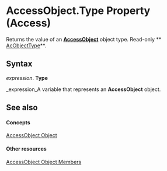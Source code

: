 
# AccessObject.Type Property (Access)

Returns the value of an  **[AccessObject](8a770b33-5bff-120a-6707-ca214ee5ced3.md)** object type. Read-only  ** [AcObjectType](157a8d35-2b27-4f62-8e74-525043f6ec71.md)**.


## Syntax

 _expression_. **Type**

 _expression_A variable that represents an  **AccessObject** object.


## See also


#### Concepts


 [AccessObject Object](8a770b33-5bff-120a-6707-ca214ee5ced3.md)
#### Other resources


 [AccessObject Object Members](78aaacb1-c0d3-d809-088d-d543ecd71de3.md)
